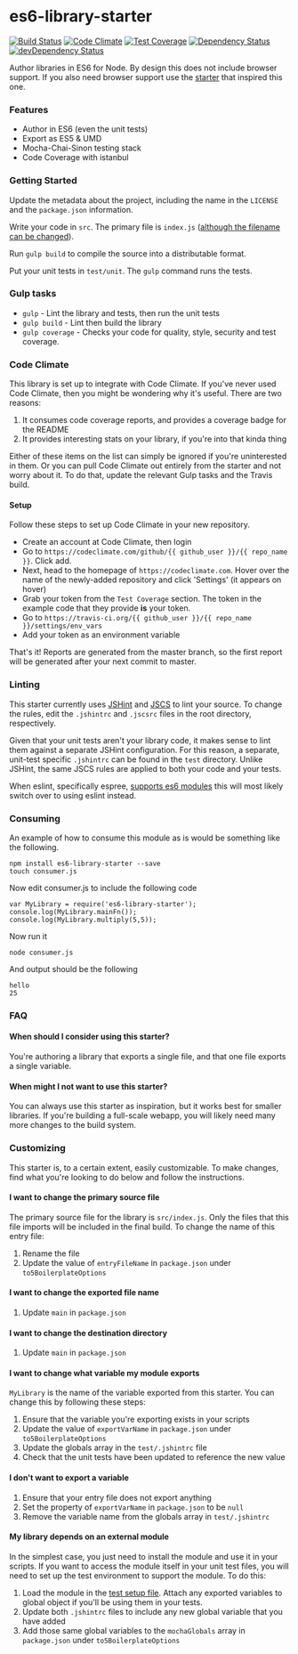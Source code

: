 # es6-library-starter
[![Build Status](https://travis-ci.org/UWFosterIT/es6-library-starter.svg?branch=master)](https://travis-ci.org/UWFosterIT/es6-library-starter)
[![Code Climate](https://codeclimate.com/github/UWFosterIT/es6-library-starter/badges/gpa.svg)](https://codeclimate.com/github/UWFosterIT/es6-library-starter)
[![Test Coverage](https://codeclimate.com/github/UWFosterIT/es6-library-starter/badges/coverage.svg)](https://codeclimate.com/github/UWFosterIT/es6-library-starter)
[![Dependency Status](https://david-dm.org/UWFosterIT/es6-library-starter.svg)](https://david-dm.org/UWFosterIT/es6-library-starter)
[![devDependency Status](https://david-dm.org/UWFosterIT/es6-library-starter/dev-status.svg)](https://david-dm.org/UWFosterIT/es6-library-starter#info=devDependencies)

Author libraries in ES6 for Node. By design this does not include browser support. If you also need browser support use the [starter](https://www.npmjs.com/package/6to5-library-boilerplate) that inspired this one.

### Features

- Author in ES6 (even the unit tests)
- Export as ES5 & UMD
- Mocha-Chai-Sinon testing stack
- Code Coverage with istanbul

### Getting Started

Update the metadata about the project, including the name in the `LICENSE`
and the `package.json` information.

Write your code in `src`. The primary file is `index.js` ([although the filename
can be changed](https://github.com/UWFosterIT/es6-library-starter#i-want-to-change-the-primary-source-file)).

Run `gulp build` to compile the source into a distributable format.

Put your unit tests in `test/unit`. The `gulp` command runs the tests.

### Gulp tasks

- `gulp` - Lint the library and tests, then run the unit tests
- `gulp build` - Lint then build the library
- `gulp coverage` - Checks your code for quality, style, security and test coverage.

### Code Climate

This library is set up to integrate with Code Climate. If you've never used Code Climate, then you might be wondering why it's useful. There are two reasons:

1. It consumes code coverage reports, and provides a coverage badge for the README
2. It provides interesting stats on your library, if you're into that kinda thing

Either of these items on the list can simply be ignored if you're uninterested in them. Or you can pull Code Climate out entirely from the starter and not worry about it. To do that, update the relevant Gulp tasks and the Travis build.

#### Setup

Follow these steps to set up Code Climate in your new repository.

- Create an account at Code Climate, then login
- Go to `https://codeclimate.com/github/{{ github_user }}/{{ repo_name }}`. Click add.
- Next, head to the homepage of `https://codeclimate.com`. Hover over the name of the newly-added repository and click 'Settings' (it appears on hover)
- Grab your token from the `Test Coverage` section. The token in the example code that they provide **is** your token.
- Go to `https://travis-ci.org/{{ github_user }}/{{ repo_name }}/settings/env_vars`
- Add your token as an environment variable

That's it! Reports are generated from the master branch, so the first report will be generated after your next commit to master.

### Linting

This starter currently uses [JSHint](http://jshint.com/docs/options/)
and [JSCS](http://jscs.info/rules.html) to lint your source. To change the rules, edit the `.jshintrc` and `.jscsrc` files in the root directory, respectively.

Given that your unit tests aren't your library code, it makes sense to lint them against a separate JSHint configuration. For this reason, a separate, unit-test specific `.jshintrc` can be found in the `test` directory. Unlike JSHint, the same JSCS rules are applied to both your code and your tests.

When eslint, specifically espree, [supports es6 modules](https://github.com/eslint/espree/issues/35) this will most likely switch over to using eslint instead.

### Consuming

An example of how to consume this module as is would be something like the following.

    npm install es6-library-starter --save
    touch consumer.js

Now edit consumer.js to include the following code

    var MyLibrary = require('es6-library-starter');
    console.log(MyLibrary.mainFn());
    console.log(MyLibrary.multiply(5,5));

Now run it

    node consumer.js

And output should be the following

    hello
    25

### FAQ

#### When should I consider using this starter?

You're authoring a library that exports a single file, and that one file
exports a single variable.

#### When might I not want to use this starter?

You can always use this starter as inspiration, but it works best for smaller libraries. If you're building a full-scale webapp, you will likely need many more changes to the build system.

### Customizing

This starter is, to a certain extent, easily customizable. To make changes,
find what you're looking to do below and follow the instructions.

#### I want to change the primary source file

The primary source file for the library is `src/index.js`. Only the files that this file imports will be included in the final build. To change the name of this entry file:

1. Rename the file
2. Update the value of `entryFileName` in `package.json` under `to5BoilerplateOptions`

#### I want to change the exported file name

1. Update `main` in `package.json`

#### I want to change the destination directory

1. Update `main` in `package.json`

#### I want to change what variable my module exports

`MyLibrary` is the name of the variable exported from this starter. You can change this by following these steps:

1. Ensure that the variable you're exporting exists in your scripts
2. Update the value of `exportVarName` in `package.json` under `to5BoilerplateOptions`
3. Update the globals array in the `test/.jshintrc` file
4. Check that the unit tests have been updated to reference the new value

#### I don't want to export a variable

1. Ensure that your entry file does not export anything
2. Set the property of `exportVarName` in `package.json` to be `null`
3. Remove the variable name from the globals array in `test/.jshintrc`

#### My library depends on an external module

In the simplest case, you just need to install the module and use it in your scripts. If you want to access the module itself in your unit test files, you will need to set up the test environment to support the module. To do this:

1. Load the module in the [test setup file](https://github.com/UWFosterIT/es6-library-starter/blob/master/test/setup/setup.js).
  Attach any exported variables to global object if you'll be using them in your tests.
2. Update both `.jshintrc` files to include any new global variable that you have added
3. Add those same global variables to the `mochaGlobals` array in `package.json` under
  `to5BoilerplateOptions`

